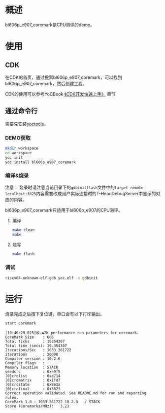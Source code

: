 # 概述
bl606p_e907_coremark是CPU测评的demo。

# 使用
## CDK
在CDK的首页，通过搜索bl606p_e907_coremark，可以找到bl606p_e907_coremark，然后创建工程。

CDK的使用可以参考YoCBook [《CDK开发快速上手》](https://yoc.docs.t-head.cn/yocbook/Chapter2-%E5%BF%AB%E9%80%9F%E4%B8%8A%E6%89%8B%E6%8C%87%E5%BC%95/%E4%BD%BF%E7%94%A8CDK%E5%BC%80%E5%8F%91%E5%BF%AB%E9%80%9F%E4%B8%8A%E6%89%8B.html) 章节

## 通过命令行
需要先安装[yoctools](https://yoc.docs.t-head.cn/yocbook/Chapter2-%E5%BF%AB%E9%80%9F%E4%B8%8A%E6%89%8B%E6%8C%87%E5%BC%95/YocTools.html)。

### DEMO获取

```bash
mkdir workspace
cd workspace
yoc init
yoc install bl606p_e907_coremark
```

### 编译&烧录

注意：
    烧录时请注意当前目录下的`gdbinitflash`文件中的`target remote localhost:1025`内容需要改成用户实际连接时的T-HeadDebugServer中显示的对应的内容。

bl606p_e907_coremark只适用于bl606p_e907的CPU测评。

1. 编译

   ~~~bash
   make clean
   make
   ~~~

2. 烧写

   ~~~bash
   make flash
   ~~~

### 调试

```bash
riscv64-unknown-elf-gdb yoc.elf -x gdbinit
```

# 运行
烧录完成之后按下复位键，串口会有以下打印输出。

~~~uart
start coremark

[10:40:29.025]收←◆2K performance run parameters for coremark.
CoreMark Size    : 666
Total ticks      : 19354307
Total time (secs): 19.354307
Iterations/Sec   : 1033.361722
Iterations       : 20000
Compiler version : 10.2.0
Compiler flags   :  
Memory location  : STACK
seedcrc          : 0xe9f5
[0]crclist       : 0xe714
[0]crcmatrix     : 0x1fd7
[0]crcstate      : 0x8e3a
[0]crcfinal      : 0x382f
Correct operation validated. See README.md for run and reporting rules.
CoreMark 1.0 : 1033.361722 10.2.0   / STACK
Score (Coremarks/MHz):   3.23
~~~

